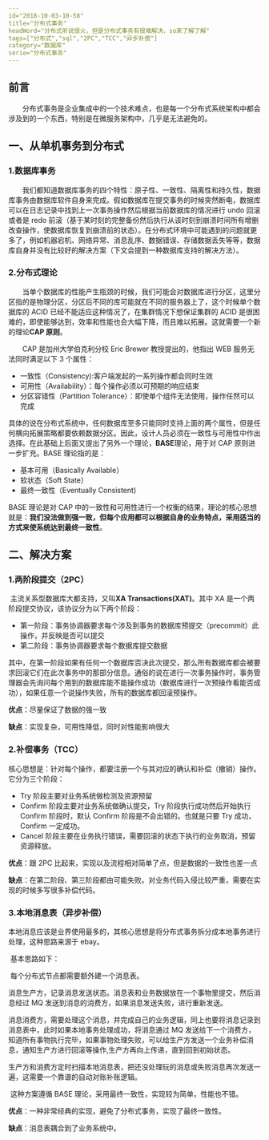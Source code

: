```yaml
---
id="2018-10-03-10-58"
title="分布式事务"
headWord="分布式听说很火，但是分布式事务有很难解决，so来了解了解"
tags=["分布式","sql","2PC","TCC","异步补偿"]
category="数据库"
serie="分布式事务"
---
```


## 前言

&emsp;&emsp;分布式事务是企业集成中的一个技术难点，也是每一个分布式系统架构中都会涉及到的一个东西，特别是在微服务架构中，几乎是无法避免的。

## 一、从单机事务到分布式

### 1.数据库事务

​&emsp;&emsp;我们都知道数据库事务的四个特性：原子性、一致性、隔离性和持久性，数据库事务由数据库软件自身来完成。假如数据库在提交事务的时候突然断电，数据库可以在日志记录中找到上一次事务操作然后根据当前数据库的情况进行 undo 回滚或者是 redo 前滚（基于某时刻的完整备份然后执行从该时刻到崩溃时间所有增删改查操作，使数据库恢复到崩溃前的状态）。在分布式环境中可能遇到的问题就更多了，例如机器宕机、网络异常、消息乱序、数据错误、存储数据丢失等等，数据库自身并没有比较好的解决方案（下文会提到一种数据库支持的解决方法）。

### 2.分布式理论

&emsp;&emsp;当单个数据库的性能产生瓶颈的时候，我们可能会对数据库进行分区，这里分区指的是物理分区，分区后不同的库可能就在不同的服务器上了，这个时候单个数据库的 ACID 已经不能适应这种情况了，在集群情况下想保证集群的 ACID 是很困难的，即使能够达到，效率和性能也会大幅下降，而且难以拓展。这就需要一个新的理论**CAP 原则**。

&emsp;&emsp;CAP 是加州大学伯克利分校 Eric Brewer 教授提出的，他指出 WEB 服务无法同时满足以下 3 个属性：

- 一致性（Consistency):客户端发起的一系列操作都会同时生效
- 可用性（Availability）：每个操作必须以可预期的响应结束
- 分区容错性（Partition Tolerance）：即使单个组件无法使用，操作任然可以完成

具体的说在分布式系统中，任何数据库至多只能同时支持上面的两个属性，但是任何横向拓展策略都要依赖数据分区。因此，设计人员必须在一致性与可用性中作出选择。在此基础上后面又提出了另外一个理论，**BASE**理论，用于对 CAP 原则进一步扩充。BASE 理论指的是：

- 基本可用（Basically Available）
- 软状态（Soft State）
- 最终一致性（Eventually Consistent)

BASE 理论是对 CAP 中的一致性和可用性进行一个权衡的结果，理论的核心思想就是：**我们没法做到强一致，但每个应用都可以根据自身的业务特点，采用适当的方式来使系统达到最终一致性**。

## 二、解决方案

### 1.两阶段提交（2PC）

​ 主流关系型数据库大都支持，又叫**XA Transactions(XAT)**。其中 XA 是一个两阶段提交协议，该协议分为以下两个阶段：

- 第一阶段：事务协调器要求每个涉及到事务的数据库预提交（precommit）此操作，并反映是否可以提交
- 第二阶段：事务协调器要求每个数据库提交数据

其中，在第一阶段如果有任何一个数据库否决此次提交，那么所有数据库都会被要求回滚它们在此次事务中的那部分信息。通俗的说在进行一次事务操作时，事务管理器会先询问每个用到的数据库能不能操作成功（数据库进行一次预操作看能否成功），如果任意一个说操作失败，所有的数据库都回滚预操作。

**优点**：尽量保证了数据的强一致

**缺点**：实现复杂，可用性降低，同时对性能影响很大

### 2.补偿事务（TCC）

​ 核心思想是：针对每个操作，都要注册一个与其对应的确认和补偿（撤销）操作。它分为三个阶段：

- Try 阶段主要对业务系统做检测及资源预留
- Confirm 阶段主要对业务系统做确认提交，Try 阶段执行成功然后开始执行 Confirm 阶段时，默认 Confirm 阶段是不会出错的。也就是只要 Try 成功，Confirm 一定成功。
- Cancel 阶段主要在业务执行错误，需要回滚的状态下执行的业务取消，预留资源释放。

**优点**：跟 2PC 比起来，实现以及流程相对简单了点，但是数据的一致性也差一点

**缺点**：在第二阶段、第三阶段都由可能失败。对业务代码入侵比较严重，需要在实现的时候多写很多补偿代码。

### 3.本地消息表（异步补偿）

​ 本地消息应该是业界使用最多的，其核心思想是将分布式事务拆分成本地事务进行处理，这种思路来源于 ebay。

​ 基本思路如下：

​ 每个分布式节点都需要额外建一个消息表。

​ 消息生产方，记录消息发送状态。消息表和业务数据放在一个事物里提交，然后消息经过 MQ 发送到消息的消费方，如果消息发送失败，进行重新发送。

​ 消息消费方，需要处理这个消息，并完成自己的业务逻辑，同上也要将消息记录到消息表中，此时如果本地事务处理成功，将消息通过 MQ 发送给下一个消费方，知道所有事物执行完毕，如果事物处理失败，可以给生产方发送一个业务补偿消息，通知生产方进行回滚等操作,生产方再向上传递，直到回到初始状态。

​ 生产方和消费方定时扫描本地消息表，把还没处理玩的消息或失败消息再次发送一遍，这需要一个靠谱的自动对账补账逻辑。

​ 这种方案遵循 BASE 理论，采用最终一致性，实现较为简单，性能也不错。

**优点**：一种非常经典的实现，避免了分布式事务，实现了最终一致性。

**缺点**：消息表耦合到了业务系统中。
